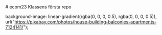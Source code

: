 <html>
# ecom23
Klassens första repo 

 background-image: linear-gradient(rgba(0, 0, 0, 0.5), rgba(0, 0, 0, 0.5)), url("https://pixabay.com/photos/house-building-balconies-apartments-7124141/");
